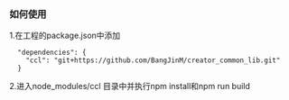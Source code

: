 
### 如何使用
1.在工程的package.json中添加
```
  "dependencies": {
    "ccl": "git+https://github.com/BangJinM/creator_common_lib.git"
  }
```
2.进入node_modules/ccl 目录中并执行npm install和npm run build